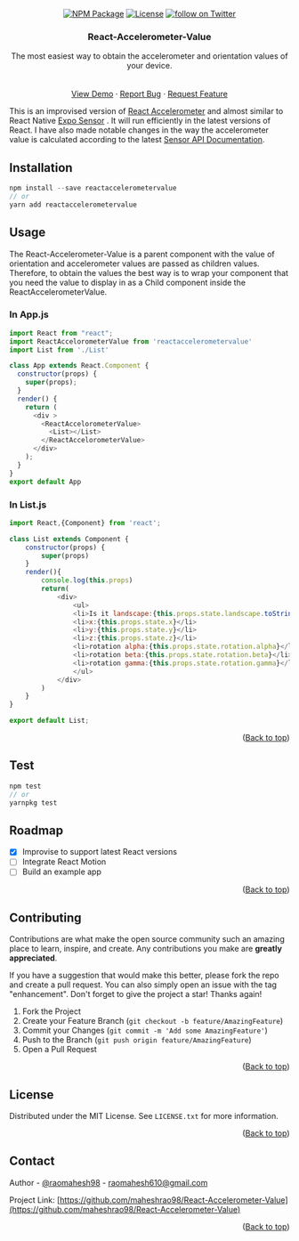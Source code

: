 <div id="top"></div>
<p align="center">
    <a href="https://www.npmjs.com/package/reactaccelerometervalue">
        <img src="https://img.shields.io/npm/v/reactaccelerometervalue"
            alt="NPM Package"></a>
    <a href="https://github.com/maheshrao98/React-Accelerometer-Value/blob/main/LICENSE.txt">
          <img src="https://img.shields.io/github/license/maheshrao98/React-Accelerometer-Value"
              alt="License"/></a>
    <a href="https://twitter.com/raomahesh98">
        <img src="https://img.shields.io/twitter/url?style=social&url=https%3A%2F%2Ftwitter.com%2Fraomahesh98"
            alt="follow on Twitter"></a>
</p>
<div align="center">
  <h3 align="center">React-Accelerometer-Value</h3>

  <p align="center">
    The most easiest way to obtain the accelerometer and orientation values of your device.
    <br />
    <br />
    <br />
    <a href="https://reactaccelerometertest.netlify.app">View Demo</a>
    ·
    <a href="https://github.com/maheshrao98/React-Accelerometer-Value/issues">Report Bug</a>
    ·
    <a href="https://github.com/maheshrao98/React-Accelerometer-Value/issues">Request Feature</a>
  </p>
</div>

This is an improvised version of [React Accelerometer](https://www.npmjs.com/package/react-accelerometer) and almost similar to React Native [Expo Sensor](https://www.npmjs.com/package/expo-sensors) . It will run efficiently in the latest versions of React. I have also made notable changes in the way the accelerometer value is calculated according to the latest [Sensor API Documentation](https://developer.mozilla.org/en-US/docs/Web/API/Sensor_APIs). 

## Installation
```js
npm install --save reactaccelerometervalue
// or
yarn add reactaccelerometervalue
```

## Usage
The React-Accelerometer-Value is a parent component with the value of orientation and accelerometer values are passed as children values. Therefore, to obtain the values the best way is to wrap your component that you need the value to display in as a Child component inside the ReactAccelerometerValue.

### In App.js
```js
import React from "react";
import ReactAccelorometerValue from 'reactaccelerometervalue'
import List from './List'

class App extends React.Component {
  constructor(props) {
    super(props);
  }
  render() {
    return (
      <div >
        <ReactAccelorometerValue>
          <List></List>
        </ReactAccelorometerValue>
      </div>
    );
  }
}
export default App
```
### In List.js
```js
import React,{Component} from 'react';

class List extends Component {
    constructor(props) {
        super(props)
    }
    render(){
        console.log(this.props)
        return(
            <div>
                <ul>
                <li>Is it landscape:{this.props.state.landscape.toString()} </li>
                <li>x:{this.props.state.x}</li>
                <li>y:{this.props.state.y}</li>
                <li>z:{this.props.state.z}</li>
                <li>rotation alpha:{this.props.state.rotation.alpha}</li>
                <li>rotation beta:{this.props.state.rotation.beta}</li>
                <li>rotation gamma:{this.props.state.rotation.gamma}</li>
                </ul>
            </div>
        )
    }
}

export default List;
```
<p align="right">(<a href="#top">Back to top</a>)</p>

## Test
```js
npm test
// or
yarnpkg test
```

## Roadmap
- [x] Improvise to support latest React versions
- [ ] Integrate React Motion
- [ ] Build an example app

<p align="right">(<a href="#top">Back to top</a>)</p>

## Contributing

Contributions are what make the open source community such an amazing place to learn, inspire, and create. Any contributions you make are **greatly appreciated**.

If you have a suggestion that would make this better, please fork the repo and create a pull request. You can also simply open an issue with the tag "enhancement".
Don't forget to give the project a star! Thanks again!

1. Fork the Project
2. Create your Feature Branch (`git checkout -b feature/AmazingFeature`)
3. Commit your Changes (`git commit -m 'Add some AmazingFeature'`)
4. Push to the Branch (`git push origin feature/AmazingFeature`)
5. Open a Pull Request

<p align="right">(<a href="#top">Back to top</a>)</p>

## License
Distributed under the MIT License. See `LICENSE.txt` for more information.

<p align="right">(<a href="#top">Back to top</a>)</p>

## Contact

Author - [@raomahesh98](https://twitter.com/raomahesh98) - raomahesh610@gmail.com

Project Link: [https://github.com/maheshrao98/React-Accelerometer-Value](https://github.com/maheshrao98/React-Accelerometer-Value)

<p align="right">(<a href="#top">Back to top</a>)</p>
